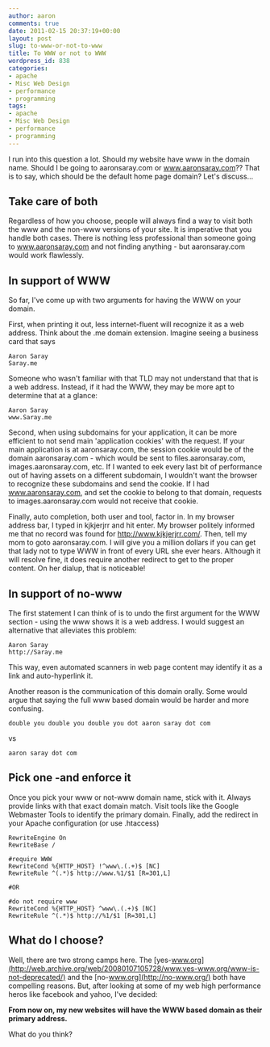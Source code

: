 ```yaml
---
author: aaron
comments: true
date: 2011-02-15 20:37:19+00:00
layout: post
slug: to-www-or-not-to-www
title: To WWW or not to WWW
wordpress_id: 838
categories:
- apache
- Misc Web Design
- performance
- programming
tags:
- apache
- Misc Web Design
- performance
- programming
---
```


I run into this question a lot.  Should my website have www in the domain name.  Should I be going to aaronsaray.com or www.aaronsaray.com??  That is to say, which should be the default home page domain?  Let's discuss...



## Take care of both


Regardless of how you choose, people will always find a way to visit both the www and the non-www versions of your site.  It is imperative that you handle both cases.  There is nothing less professional than someone going to www.aaronsaray.com and not finding anything - but aaronsaray.com would work flawlessly.



## In support of WWW


So far, I've come up with two arguments for having the WWW on your domain.  

First, when printing it out, less internet-fluent will recognize it as a web address.  Think about the .me domain extension.  Imagine seeing a business card that says 


    
    
    Aaron Saray
    Saray.me
    



Someone who wasn't familiar with that TLD may not understand that that is a web address.  Instead, if it had the WWW, they may be more apt to determine that at a glance:


    
    
    Aaron Saray
    www.Saray.me
    



Second, when using subdomains for your application, it can be more efficient to not send main 'application cookies' with the request.  If your main application is at aaronsaray.com, the session cookie would be of the domain aaronsaray.com - which would be sent to files.aaronsaray.com, images.aaronsaray.com, etc.  If I wanted to eek every last bit of performance out of having assets on a different subdomain, I wouldn't want the browser to recognize these subdomains and send the cookie.  If I had www.aaronsaray.com, and set the cookie to belong to that domain, requests to images.aaronsaray.com would not receive that cookie.

Finally, auto completion, both user and tool, factor in.  In my browser address bar, I typed in kjkjerjrr and hit enter.  My browser politely informed me that no record was found for http://www.kjkjerjrr.com/.  Then, tell my mom to goto aaronsaray.com.  I will give you a million dollars if you can get that lady not to type WWW in front of every URL she ever hears.  Although it will resolve fine, it does require another redirect to get to the proper content.  On her dialup, that is noticeable!



## In support of no-www


The first statement I can think of is to undo the first argument for the WWW section - using the www shows it is a web address.  I would suggest an alternative that alleviates this problem:


    
    
    Aaron Saray
    http://Saray.me
    



This way, even automated scanners in web page content may identify it as a link and auto-hyperlink it.

Another reason is the communication of this domain orally.  Some would argue that saying the full www based domain would be harder and more confusing.


    
    
    double you double you double you dot aaron saray dot com
    



vs


    
    
    aaron saray dot com
    





## Pick one -and enforce it


Once you pick your www or not-www domain name, stick with it.  Always provide links with that exact domain match.  Visit tools like the Google Webmaster Tools to identify the primary domain.  Finally, add the redirect in your Apache configuration (or use .htaccess)


    
    
    RewriteEngine On
    RewriteBase /
    
    #require WWW
    RewriteCond %{HTTP_HOST} !^www\.(.+)$ [NC]
    RewriteRule ^(.*)$ http://www.%1/$1 [R=301,L] 
    
    #OR
    
    #do not require www
    RewriteCond %{HTTP_HOST} ^www\.(.+)$ [NC]
    RewriteRule ^(.*)$ http://%1/$1 [R=301,L] 
    





## What do I choose?


Well, there are two strong camps here.  The [yes-www.org](http://web.archive.org/web/20080107105728/www.yes-www.org/www-is-not-deprecated/) and the [no-www.org](http://no-www.org/) both have compelling reasons.  But, after looking at some of my web high performance heros like facebook and yahoo, I've decided:

**From now on, my new websites will have the WWW based domain as their primary address.**

What do you think?
